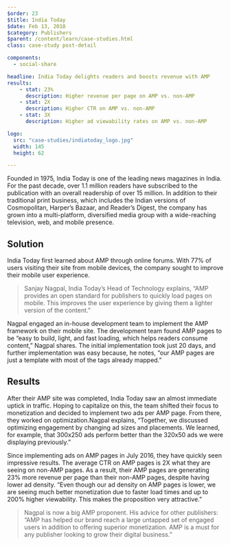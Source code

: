 ```yaml
---
$order: 23
$title: India Today
$date: Feb 13, 2018
$category: Publishers
$parent: /content/learn/case-studies.html
class: case-study post-detail

components:
  - social-share

headline: India Today delights readers and boosts revenue with AMP
results:
    - stat: 23%
      description: Higher revenue per page on AMP vs. non-AMP
    - stat: 2X
      description: Higher CTR on AMP vs. non-AMP
    - stat: 3X
      description: Higher ad viewability rates on AMP vs. non-AMP

logo:
  src: "case-studies/indiatoday_logo.jpg"
  width: 145
  height: 62

---
```


<div class="img-right">
    <amp-img width="1416" height="2562" layout="responsive" src="/static/img/case-studies/indiatoday_hero1_framed.png"></amp-img>
</div>

Founded in 1975, India Today is one of the leading news magazines in India. For the past decade, over 1.1 million readers have subscribed to the publication with an overall readership of over 15 million. In addition to their traditional print business, which includes the Indian versions of Cosmopolitan, Harper’s Bazaar, and Reader’s Digest, the company has grown into a multi-platform, diversified media group with a wide-reaching television, web, and mobile presence. 

## Solution

India Today first learned about AMP through online forums. With 77% of users visiting their site from mobile devices, the company sought to improve their mobile user experience.

>Sanjay Nagpal, India Today’s Head of Technology explains, “AMP provides an open standard for publishers to quickly load pages on mobile. This improves the user experience by giving them a lighter version of the content.”

Nagpal engaged an in-house development team to implement the AMP framework on their  mobile site. The development team found AMP pages to be “easy to build, light, and fast loading, which helps readers consume content,” Nagpal shares. The initial implementation took just 20 days, and further implementation was easy because, he notes, “our AMP pages are just a template with most of the tags already mapped.” 


## Results

<div class="img-left">
    <amp-img width="1416" height="2562" layout="responsive" src="/static/img/case-studies/indiatoday_hero2_framed.png"></amp-img>
</div>

After their AMP site was completed, India Today saw an almost immediate uptick in traffic. Hoping to capitalize on this, the team shifted their focus to monetization and decided to implement two ads per AMP page. From there, they worked on optimization.Nagpal explains, “Together, we discussed optimizing engagement by changing ad sizes and placements. We learned, for example, that 300x250 ads perform better than the 320x50 ads we were displaying previously.”

Since implementing ads on AMP pages in July 2016, they have quickly seen impressive results. The average CTR on AMP pages is 2X what they are seeing on non-AMP pages. As a result, their AMP pages are generating 23% more revenue per page than their non-AMP pages, despite having lower ad density. “Even though our ad density on AMP pages is lower, we are seeing much better monetization due to faster load times and up to 200% higher viewability. This makes the proposition very attractive.” 

> Nagpal is now a big AMP proponent. His advice for other publishers: “AMP has helped our brand reach a large untapped set of engaged users in addition to offering superior monetization. AMP is a must for any publisher looking to grow their digital business.”


